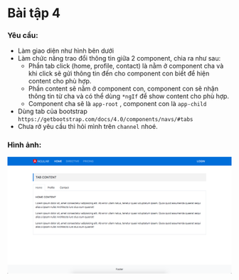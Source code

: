 # Bài tập 4
### Yêu cầu:
- Làm giao diện như hình bên dưới
- Làm chức năng trao đổi thông tin giữa 2 component, chia ra như sau:
    - Phần tab click (home, profile, contact) là nằm ở component cha và khi click sẽ gửi thông tin đến cho component con biết để hiện content cho phù hợp.
    - Phần content sẽ nằm ở component con, component con sẽ nhận thông tin từ cha và có thể dùng `*ngIf` để show content cho phù hợp.
    - Component cha sẽ là `app-root` , component con là `app-child`
- Dùng tab của bootstrap `https://getbootstrap.com/docs/4.0/components/navs/#tabs`
- Chưa rở yêu cầu thì hỏi mình trên `channel` nhoé.

### Hình ảnh:
![image info](./exercise-4.png)

